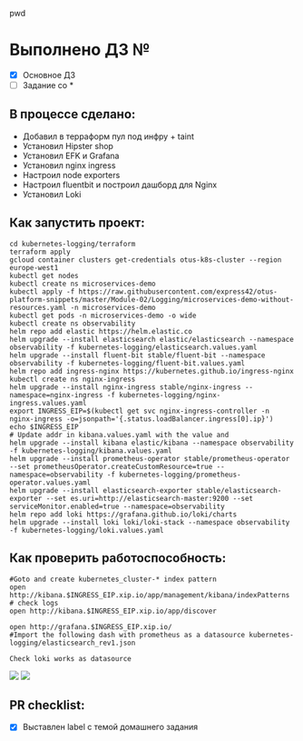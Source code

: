 pwd

# Выполнено ДЗ №

- [x] Основное ДЗ
- [ ] Задание со \*

## В процессе сделано:

- Добавил в терраформ пул под инфру + taint
- Установил Hipster shop
- Установил EFK и Grafana
- Установил nginx ingress
- Настроил node exporters
- Настроил fluentbit и построил дашборд для Nginx
- Установил Loki

## Как запустить проект:

```
cd kubernetes-logging/terraform
terraform apply
gcloud container clusters get-credentials otus-k8s-cluster --region europe-west1
kubectl get nodes
kubectl create ns microservices-demo
kubectl apply -f https://raw.githubusercontent.com/express42/otus-platform-snippets/master/Module-02/Logging/microservices-demo-without-resources.yaml -n microservices-demo
kubectl get pods -n microservices-demo -o wide
kubectl create ns observability
helm repo add elastic https://helm.elastic.co
helm upgrade --install elasticsearch elastic/elasticsearch --namespace observability -f kubernetes-logging/elasticsearch.values.yaml
helm upgrade --install fluent-bit stable/fluent-bit --namespace observability -f kubernetes-logging/fluent-bit.values.yaml
helm repo add ingress-nginx https://kubernetes.github.io/ingress-nginx
kubectl create ns nginx-ingress
helm upgrade --install nginx-ingress stable/nginx-ingress --namespace=nginx-ingress -f kubernetes-logging/nginx-ingress.values.yaml
export INGRESS_EIP=$(kubectl get svc nginx-ingress-controller -n nginx-ingress -o=jsonpath='{.status.loadBalancer.ingress[0].ip}')
echo $INGRESS_EIP
# Update addr in kibana.values.yaml with the value and
helm upgrade --install kibana elastic/kibana --namespace observability -f kubernetes-logging/kibana.values.yaml
helm upgrade --install prometheus-operator stable/prometheus-operator --set prometheusOperator.createCustomResource=true --namespace=observability -f kubernetes-logging/prometheus-operator.values.yaml
helm upgrade --install elasticsearch-exporter stable/elasticsearch-exporter --set es.uri=http://elasticsearch-master:9200 --set serviceMonitor.enabled=true --namespace=observability
helm repo add loki https://grafana.github.io/loki/charts
helm upgrade --install loki loki/loki-stack --namespace observability -f kubernetes-logging/loki.values.yaml
```

## Как проверить работоспособность:

```
#Goto and create kubernetes_cluster-* index pattern
open http://kibana.$INGRESS_EIP.xip.io/app/management/kibana/indexPatterns
# check logs
open http://kibana.$INGRESS_EIP.xip.io/app/discover
```

```
open http://grafana.$INGRESS_EIP.xip.io/
#Import the following dash with prometheus as a datasource kubernetes-logging/elasticsearch_rev1.json

Check loki works as datasource
```

![](https://habrastorage.org/webt/1l/r-/cc/1lr-cczgkrdsbp4kopykjabuq2y.png)
![](https://habrastorage.org/webt/gm/sk/ex/gmskexq2aqol1mnzdgsbfru7byu.png)

## PR checklist:

- [x] Выставлен label с темой домашнего задания
